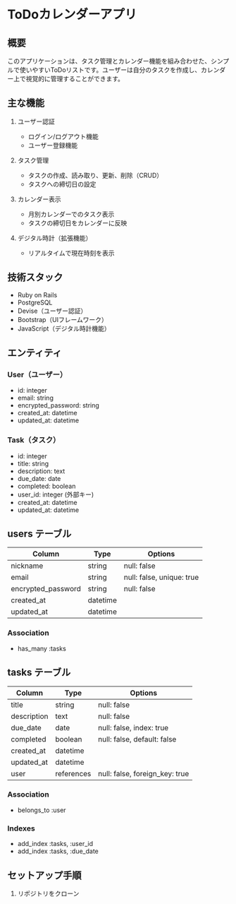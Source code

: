 # ToDoカレンダーアプリ

## 概要
このアプリケーションは、タスク管理とカレンダー機能を組み合わせた、シンプルで使いやすいToDoリストです。ユーザーは自分のタスクを作成し、カレンダー上で視覚的に管理することができます。

## 主な機能
1. ユーザー認証
   - ログイン/ログアウト機能
   - ユーザー登録機能

2. タスク管理
   - タスクの作成、読み取り、更新、削除（CRUD）
   - タスクへの締切日の設定

3. カレンダー表示
   - 月別カレンダーでのタスク表示
   - タスクの締切日をカレンダーに反映

4. デジタル時計（拡張機能）
   - リアルタイムで現在時刻を表示

## 技術スタック
- Ruby on Rails
- PostgreSQL
- Devise（ユーザー認証）
- Bootstrap（UIフレームワーク）
- JavaScript（デジタル時計機能）

## エンティティ

### User（ユーザー）
- id: integer
- email: string
- encrypted_password: string
- created_at: datetime
- updated_at: datetime

### Task（タスク）
- id: integer
- title: string
- description: text
- due_date: date
- completed: boolean
- user_id: integer (外部キー)
- created_at: datetime
- updated_at: datetime

## users テーブル

| Column             | Type     | Options                   |
| ------------------ | -------- | ------------------------- |
| nickname           | string   | null: false               |
| email              | string   | null: false, unique: true |
| encrypted_password | string   | null: false               |
| created_at         | datetime |                           |
| updated_at         | datetime |                           |

### Association

- has_many :tasks

## tasks テーブル

| Column      | Type       | Options                        |
| ----------- | ---------- | ------------------------------ |
| title       | string     | null: false                    |
| description | text       | null: false                    |
| due_date    | date       | null: false, index: true       |
| completed   | boolean    | null: false, default: false    |
| created_at  | datetime   |                                |
| updated_at  | datetime   |                                |
| user        | references | null: false, foreign_key: true |

### Association

- belongs_to :user

### Indexes

- add_index :tasks, :user_id
- add_index :tasks, :due_date

## セットアップ手順
1. リポジトリをクローン